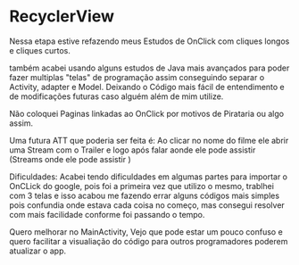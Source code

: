 # RecyclerView
Nessa etapa estive refazendo meus Estudos de OnClick com cliques longos e cliques curtos.

também acabei usando alguns estudos de Java mais avançados para poder fazer multiplas "telas" de programação assim conseguindo separar o Activity, adapter e Model. Deixando o Código mais fácil de entendimento e de modificações futuras caso alguém além de mim utilize.

Não coloquei Paginas linkadas ao OnClick por motivos de Pirataria ou algo assim. 

Uma futura ATT que poderia ser feita é: Ao clicar no nome do filme ele abrir uma Stream com o Trailer e logo após falar aonde ele pode assistir (Streams onde ele pode assistir )

Dificuldades: Acabei tendo dificuldades em algumas partes para importar o OnCLick do google, pois foi a primeira vez que utilizo o mesmo, trablhei com 3 telas e isso acabou me fazendo errar alguns códigos mais simples pois confundia onde estava cada coisa no começo, mas consegui resolver com mais facilidade conforme foi passando o tempo.

Quero melhorar no MainActivity, Vejo que pode estar um pouco confuso e quero facilitar a visualiação do código para outros programadores poderem atualizar o app.


